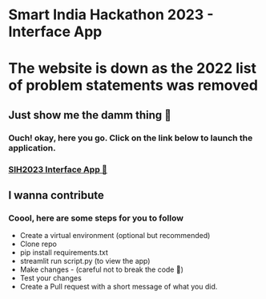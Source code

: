 <h1> Smart India Hackathon 2023 - Interface App </h1>

<h1>The website is down as the 2022 list of problem statements was removed</h1>

<h2> Just show me the damm thing 👀 </h2>
<h3>Ouch! okay, here you go. Click on the link below to launch the application.</h3>
<h3><a href="https://share.streamlit.io/aaparikh/sih2022-interface/main/script.py">SIH2023 Interface App 🚀</a></h3>

<h2> I wanna contribute </h2>
<h3> Coool, here are some steps for you to follow </h3>

- Create a virtual environment (optional but recommended)
- Clone repo
- pip install requirements.txt
- streamlit run script.py (to view the app)
- Make changes - (careful not to break the code 🥺)
- Test your changes
- Create a Pull request with a short message of what you did.

<!-- ## Appearance -->

<!-- ### Light Theme -->
<!-- ![Light theme](https://github.com/aaparikh/sih2022-interface/blob/main/sih-light.png) -->

<!-- ### Dark Theme -->
<!-- ![Dark Theme](https://github.com/aaparikh/sih2022-interface/blob/main/sih-dark.png) -->
